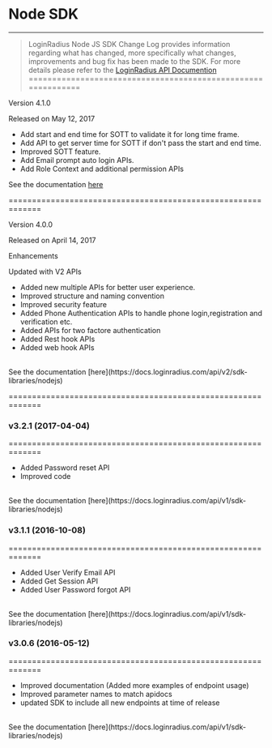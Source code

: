 # Node SDK
-----

>LoginRadius Node JS SDK Change Log provides information regarding what has changed, more specifically what changes, improvements and bug fix has been made to the SDK. For more details please refer to the [LoginRadius API Documention](https://docs.loginradius.com/api/v2/sdk-libraries/nodejs)
=============================================================

Version 4.1.0

Released on May 12, 2017
<br>
- Add start and end time for SOTT to validate it for long time frame.
- Add API to get server time for SOTT if don't pass the start and end time.
- Improved SOTT feature.
- Add Email prompt auto login APIs.
- Add Role Context and additional permission APIs

See the documentation [here](https://docs.loginradius.com/api/v2/sdk-libraries/nodejs)

=============================================================

Version 4.0.0

Released on April 14, 2017

Enhancements

Updated with V2 APIs
- Added new multiple APIs for better user experience.
- Improved structure and naming convention
- Improved security feature
- Added Phone Authentication APIs to handle phone login,registration and verification etc.
- Added APIs for two factore authentication
- Added Rest hook APIs
- Added web hook APIs
<br>
See the documentation [here](https://docs.loginradius.com/api/v2/sdk-libraries/nodejs)

=============================================================

### v3.2.1 (2017-04-04)
=============================================================
- Added Password reset API
- Improved code
<br>
See the documentation [here](https://docs.loginradius.com/api/v1/sdk-libraries/nodejs)


### v3.1.1 (2016-10-08)
=============================================================
- Added User Verify Email API
- Added Get Session API
- Added User Password forgot API
<br>
See the documentation [here](https://docs.loginradius.com/api/v1/sdk-libraries/nodejs)


### v3.0.6 (2016-05-12)
=============================================================
- Improved documentation (Added more examples of endpoint usage)
- Improved parameter names to match apidocs
- updated SDK to include all new endpoints at time of release
<br>
See the documentation [here](https://docs.loginradius.com/api/v1/sdk-libraries/nodejs)